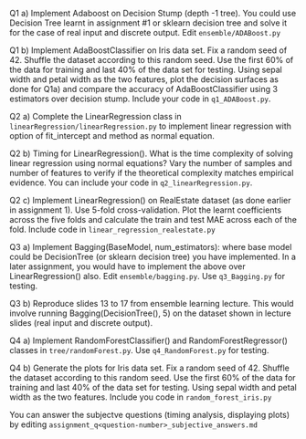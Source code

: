 Q1 a) Implement Adaboost on Decision Stump (depth -1 tree). You could use Decision Tree learnt in assignment #1 or sklearn decision tree and solve it for the case of real input and discrete output. Edit `ensemble/ADABoost.py`

Q1 b) Implement AdaBoostClassifier on Iris data set. Fix a random seed of 42. Shuffle the dataset according to this random seed. Use the first 60% of the data for training and last 40% of the data set for testing. Using sepal width and petal width as the two features, plot the decision surfaces as done for Q1a) and compare the accuracy of AdaBoostClassifier using 3 estimators over decision stump. Include your code in `q1_ADABoost.py`.

Q2 a) Complete the LinearRegression class in `linearRegression/linearRegression.py` to implement linear regression with option of fit_intercept and method as normal equation.

Q2 b) Timing for LinearRegression(). What is the time complexity of solving linear regression using normal equations? Vary the number of samples and number of features to verify if the theoretical complexity matches empirical evidence. You can include your code in `q2_linearRegression.py`.

Q2 c) Implement LinearRegression() on RealEstate dataset (as done earlier in assignment 1). Use 5-fold cross-validation. Plot the learnt coefficients across the five folds and calculate the train and test MAE across each of the fold. Include code in `linear_regression_realestate.py`

Q3 a) Implement Bagging(BaseModel, num_estimators): where base model could be DecisionTree (or sklearn decision tree) you have implemented. In a later assignment, you would have to implement the above over LinearRegression() also. Edit `ensemble/bagging.py`. Use `q3_Bagging.py` for testing.

Q3 b) Reproduce slides 13 to 17 from ensemble learning lecture. This would involve running Bagging(DecisionTree(), 5) on the dataset shown in lecture slides (real input and discrete output).

Q4 a) Implement RandomForestClassifier() and RandomForestRegressor() classes in `tree/randomForest.py`. Use `q4_RandomForest.py` for testing.

Q4 b) Generate the plots for Iris data set. Fix a random seed of 42. Shuffle the dataset according to this random seed. Use the first 60% of the data for training and last 40% of the data set for testing. Using sepal width and petal width as the two features. Include you code in `random_forest_iris.py`


You can answer the subjectve questions (timing analysis, displaying plots) by editing `assignment_q<question-number>_subjective_answers.md`


